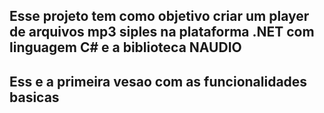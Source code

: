 ## Esse projeto tem como objetivo criar um player de arquivos mp3 siples na plataforma .NET com linguagem C# e a biblioteca NAUDIO
## Ess e a primeira vesao com as funcionalidades basicas

